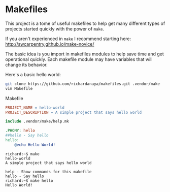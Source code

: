 # Makefiles

This project is a tome of useful makefiles to help get many different types of projects started quickly with the power of `make`.

If you aren't experienced in `make` I recommend starting here: http://swcarpentry.github.io/make-novice/

The basic idea is you import in makefiles modules to help save time and get operational quickly. Each makefile module may have variables that will change its behavior.

Here's a basic hello world:

```bash
git clone https://github.com/richardanaya/makefiles.git .vendor/make
vim Makefile
```

Makefile
```makefile
PROJECT_NAME = hello-world
PROJECT_DESCRIPTION = A simple project that says hello world

include .vendor/make/help.mk

.PHONY: hello
##hello - Say hello
hello:
	@echo Hello World!
```

```console
richard:~$ make
hello-world
A simple project that says hello world

help - Show commands for this makefile
hello - Say hello
richard:~$ make hello
Hello World!
```
